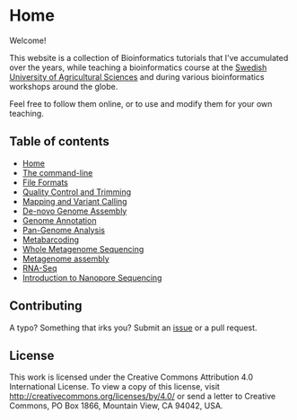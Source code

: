 # Home

Welcome!

This website is a collection of Bioinformatics tutorials that I've accumulated over the years, while teaching a bioinformatics course at the [Swedish University of Agricultural Sciences](https://www.slu.se) and during various bioinformatics workshops around the globe.

Feel free to follow them online, or to use and modify them for your own teaching.

## Table of contents

* [Home](index.md)
* [The command-line](command_line.md)
* [File Formats](file_formats.md)
* [Quality Control and Trimming](qc.md)
* [Mapping and Variant Calling](mapping.md)
* [De-novo Genome Assembly](assembly.md)
* [Genome Annotation](annotation.md)
* [Pan-Genome Analysis](pan_genome.md)
* [Metabarcoding](16S.md)
* [Whole Metagenome Sequencing](wms.md)
* [Metagenome assembly](meta_assembly.md)
* [RNA-Seq](rna.md)
* [Introduction to Nanopore Sequencing](nanopore.md)

## Contributing

A typo? Something that irks you? Submit an [issue](https://github.com/HadrienG/tutorials/issues)
or a pull request.

## License

This work is licensed under the Creative Commons Attribution 4.0 International License.
To view a copy of this license, visit http://creativecommons.org/licenses/by/4.0/ or send a letter to Creative Commons, PO Box 1866, Mountain View, CA 94042, USA.
